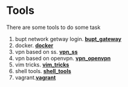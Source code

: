 # Tools
There are some tools to do some task

1. bupt network getway login. **[bupt_gateway](#)**
2. docker. **[docker](#)**
3. vpn based on ss. **[vpn_ss](#)**
4. vpn based on openvpn. **[vpn_openvpn](#)**
5. vim tricks. **[vim_tricks](#)**
6. shell tools. **[shell_tools](#)**
7. vagrant.[**vagrant**](#)
